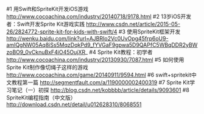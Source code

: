 #1 用Swift和SpriteKit开发iOS游戏
http://www.cocoachina.com/industry/20140718/9178.html
#2 13岁iOS开发者：Swift开发Sprite Kit游戏实践
http://www.csdn.net/article/2015-05-26/2824772-sprite-kit-for-kids-with-swift/4
#3 使用SpriteKit框架开发
http://wenku.baidu.com/link?url=AJBRIo2Vc0UvOpg45frp6oU9-amIQgNW05Aq8iSs5MqzDqkPd9_fYVGaF9gpwa5D9QAPfC5WBqDDR2yBWzoBO9_0vCknuBxF4iO45OujXR_
#4 Sprite Kit教程：初学者
http://www.cocoachina.com/industry/20130930/7087.html
#5 如何使用Sprite Kit制作像切绳子这样的游戏
http://www.cocoachina.com/game/20140911/9594.html
#6 swift+spritekit中文教程第一篇
http://segmentfault.com/a/1190000002400319
#7 Sprite Kit学习笔记（一）初探
http://blog.csdn.net/kobbbb/article/details/9093601
#8 SpriteKit编程指南（中文版）  
http://download.csdn.net/detail/u012628310/8068551
